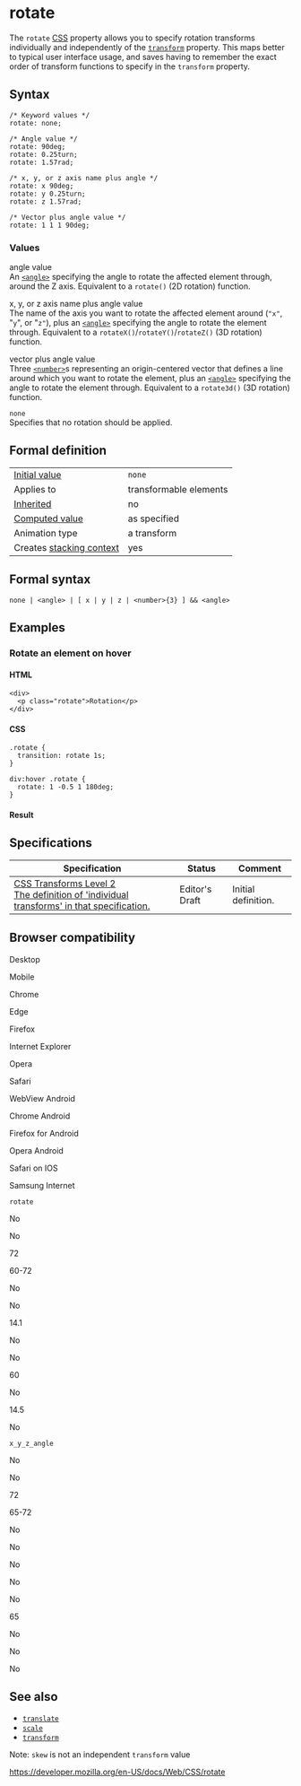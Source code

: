 # rotate

The `rotate` [CSS](https://developer.mozilla.org/en-US/docs/Web/CSS) property allows you to specify rotation transforms individually and independently of the [`transform`](transform) property. This maps better to typical user interface usage, and saves having to remember the exact order of transform functions to specify in the `transform` property.

## Syntax

    /* Keyword values */
    rotate: none;

    /* Angle value */
    rotate: 90deg;
    rotate: 0.25turn;
    rotate: 1.57rad;

    /* x, y, or z axis name plus angle */
    rotate: x 90deg;
    rotate: y 0.25turn;
    rotate: z 1.57rad;

    /* Vector plus angle value */
    rotate: 1 1 1 90deg;

### Values

angle value  
An [`<angle>`](angle) specifying the angle to rotate the affected element through, around the Z axis. Equivalent to a `rotate()` (2D rotation) function.

x, y, or z axis name plus angle value  
The name of the axis you want to rotate the affected element around (`"x"`, "`y`", or "`z"`), plus an [`<angle>`](angle) specifying the angle to rotate the element through. Equivalent to a `rotateX()`/`rotateY()`/`rotateZ()` (3D rotation) function.

vector plus angle value  
Three [`<number>`](number)s representing an origin-centered vector that defines a line around which you want to rotate the element, plus an [`<angle>`](angle) specifying the angle to rotate the element through. Equivalent to a `rotate3d()` (3D rotation) function.

`none`  
Specifies that no rotation should be applied.

## Formal definition

<table><tbody><tr class="odd"><td><a href="initial_value">Initial value</a></td><td><code>none</code></td></tr><tr class="even"><td>Applies to</td><td>transformable elements</td></tr><tr class="odd"><td><a href="inheritance">Inherited</a></td><td>no</td></tr><tr class="even"><td><a href="computed_value">Computed value</a></td><td>as specified</td></tr><tr class="odd"><td>Animation type</td><td>a transform</td></tr><tr class="even"><td>Creates <a href="css_positioning/understanding_z_index/the_stacking_context">stacking context</a></td><td>yes</td></tr></tbody></table>

## Formal syntax

    none | <angle> | [ x | y | z | <number>{3} ] && <angle>

## Examples

### Rotate an element on hover

#### HTML

    <div>
      <p class="rotate">Rotation</p>
    </div>

#### CSS

    .rotate {
      transition: rotate 1s;
    }

    div:hover .rotate {
      rotate: 1 -0.5 1 180deg;
    }

#### Result

## Specifications

<table><thead><tr class="header"><th>Specification</th><th>Status</th><th>Comment</th></tr></thead><tbody><tr class="odd"><td><a href="https://drafts.csswg.org/css-transforms-2/#individual-transforms">CSS Transforms Level 2<br />
<span class="small">The definition of 'individual transforms' in that specification.</span></a></td><td><span class="spec-ed">Editor's Draft</span></td><td>Initial definition.</td></tr></tbody></table>

## Browser compatibility

Desktop

Mobile

Chrome

Edge

Firefox

Internet Explorer

Opera

Safari

WebView Android

Chrome Android

Firefox for Android

Opera Android

Safari on IOS

Samsung Internet

`rotate`

No

No

72

60-72

No

No

14.1

No

No

60

No

14.5

No

`x_y_z_angle`

No

No

72

65-72

No

No

No

No

No

65

No

No

No

## See also

- [`translate`](translate)
- [`scale`](scale)
- [`transform`](transform)

Note: `skew` is not an independent `transform` value

<a href="https://developer.mozilla.org/en-US/docs/Web/CSS/rotate" class="_attribution-link">https://developer.mozilla.org/en-US/docs/Web/CSS/rotate</a>
